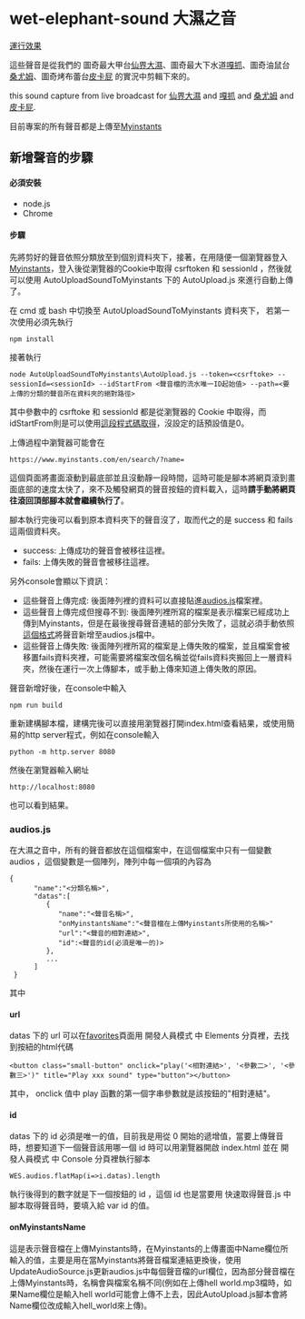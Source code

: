 # wet-elephant-sound 大濕之音
[運行效果](https://jack850628.github.io/wet-elephant-sound/)

這些聲音是從我們的 圖奇最大甲台[仙界大濕](https://www.twitch.tv/h804232006)、圖奇最大下水道[嘎抓](https://www.twitch.tv/magicgadra3)、圖奇油鼠台[桑尤姆](https://www.twitch.tv/sum_91318)、圖奇烤布蕾台[皮卡屁](https://www.twitch.tv/jjg60205) 的實況中剪輯下來的。

this sound capture from live broadcast for [仙界大濕](https://www.twitch.tv/h804232006) and [嘎抓](https://www.twitch.tv/magicgadra3) and [桑尤姆](https://www.twitch.tv/sum_91318) and [皮卡屁](https://www.twitch.tv/jjg60205).

目前專案的所有聲音都是上傳至[Myinstants](https://www.myinstants.com/index/tw/)

## 新增聲音的步驟
#### 必須安裝
- node.js
- Chrome
#### 步驟
先將剪好的聲音依照分類放至到個別資料夾下，接著，在用隨便一個瀏覽器登入[Myinstants](https://www.myinstants.com/index/tw/)，登入後從瀏覽器的Cookie中取得 csrftoken 和 sessionId ，然後就可以使用 AutoUploadSoundToMyinstants 下的 AutoUpload.js 來進行自動上傳了。

在 cmd 或 bash 中切換至 AutoUploadSoundToMyinstants 資料夾下，
若第一次使用必須先執行
```
npm install
```
接著執行
```
node AutoUploadSoundToMyinstants\AutoUpload.js --token=<csrftoke> --sessionId=<sessionId> --idStartFrom <聲音檔的流水唯一ID起始值> --path=<要上傳的分類的聲音所在資料夾的絕對路徑>
```
其中參數中的 csrftoke 和 sessionId 都是從瀏覽器的 Cookie 中取得，而idStartFrom則是可以使用<a href="#id">這段程式碼取得</a>，沒設定的話預設值是0。

上傳過程中瀏覽器可能會在
```
https://www.myinstants.com/en/search/?name=
```
這個頁面將畫面滾動到最底部並且沒動靜一段時間，這時可能是腳本將網頁滾到畫面底部的速度太快了，來不及觸發網頁的聲音按鈕的資料載入，這時**請手動將網頁往滾回頂部腳本就會繼續執行了**。

腳本執行完後可以看到原本資料夾下的聲音沒了，取而代之的是 success 和 fails 這兩個資料夾。
- success: 上傳成功的聲音會被移往這裡。
- fails: 上傳失敗的聲音會被移往這裡。

另外console會顯以下資訊：
- 這些聲音上傳完成: 後面陣列裡的資料可以直接貼進<a href="#audios.js">audios.js</a>檔案裡。
- 這些聲音上傳完成但搜尋不到: 後面陣列裡所寫的檔案是表示檔案已經成功上傳到Myinstants，但是在最後搜尋聲音連結的部分失敗了，這就必須手動依照<a href="audios.js">這個格式</a>將聲音新增至audios.js檔中。
- 這些聲音上傳失敗: 後面陣列裡所寫的檔案是上傳失敗的檔案，並且檔案會被移置fails資料夾裡，可能需要將檔案改個名稱並從fails資料夾搬回上一層資料夾，然後在運行一次上傳腳本，或手動上傳來知道上傳失敗的原因。

聲音新增好後，在console中輸入
```
npm run build
```
重新建構腳本檔，建構完後可以直接用瀏覽器打開index.html查看結果，或使用簡易的http server程式，例如在console輸入
```
python -m http.server 8080
```
然後在瀏覽器輸入網址
```
http://localhost:8080
```
也可以看到結果。

### audios.js
在大濕之音中，所有的聲音都放在這個檔案中，在這個檔案中只有一個變數 audios ，這個變數是一個陣列，陣列中每一個項的內容為
```
{
      "name":"<分類名稱>",
      "datas":[
         {
            "name":"<聲音名稱>",
            "onMyinstantsName":"<聲音檔在上傳Myinstants所使用的名稱>"
            "url":"<聲音的相對連結>",
            "id":<聲音的id(必須是唯一的)>
         },
         ...
      ]
 }
```
其中
#### url
datas 下的 url 可以在[favorites](https://www.myinstants.com/uploaded/)頁面用 開發人員模式 中 Elements 分頁裡，去找到按紐的html代碼
```
<button class="small-button" onclick="play('<相對連結>', '<參數二>', '<參數三>')" title="Play xxx sound" type="button"></button>
```
其中， onclick 值中 play 函數的第一個字串參數就是該按鈕的"相對連結"。
#### id
datas 下的 id 必須是唯一的值，目前我是用從 0 開始的遞增值，當要上傳聲音時，想要知道下一個聲音該用哪一個 id 時可以用瀏覽器開啟 index.html 並在 開發人員模式 中 Console 分頁裡執行腳本
```
WES.audios.flatMap(i=>i.datas).length
```
執行後得到的數字就是下一個按鈕的 id ，這個 id 也是當要用 快速取得聲音.js 中腳本取得聲音時，要填入給 var id 的值。
#### onMyinstantsName
這是表示聲音檔在上傳Myinstants時，在Myinstants的上傳畫面中Name欄位所輸入的值，主要是用在當Myinstants將聲音檔案連結更換後，使用UpdateAudioSource.js更新audios.js中每個聲音檔的url欄位，因為部分聲音檔在上傳Myinstants時，名稱會與檔案名稱不同(例如在上傳hell world.mp3檔時，如果Name欄位是輸入hell world可能會上傳不上去，因此AutoUpload.js腳本會將Name欄位改成輸入hell_world來上傳)。
